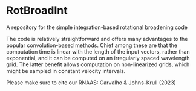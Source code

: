 # RotBroadInt
A repository for the simple integration-based rotational broadening code

The code is relatively straightforward and offers many advantages to the popular convolution-based methods. Chief among these are that the computation time is linear with the length of the input vectors, rather than exponential, and it can be computed on an irregularly spaced wavelength grid. The latter benefit allows computation on non-linearized grids, which might be sampled in constant velocity intervals. 

Please make sure to cite our RNAAS: Carvalho & Johns-Krull (2023)
